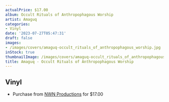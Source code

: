 ```yaml
---
actualPrice: $17.00
album: Occult Rituals of Anthropophagous Worship
artist: Amaguq
categories:
- Vinyl
date: '2023-07-27T05:47:31'
draft: false
images:
- /images/covers/amaguq-occult_rituals_of_anthropophagous_worship.jpg
inStock: true
thumbnailImage: /images/covers/amaguq-occult_rituals_of_anthropophagous_worship-thumb.jpg
title: Amaguq - Occult Rituals of Anthropophagous Worship
---
```


## Vinyl
* Purchase from [NWN Productions](http://shop.nwnprod.com/index.php?route=product/product&path=75&product_id=2579&sort=pd.name&order=ASC) for $17.00
